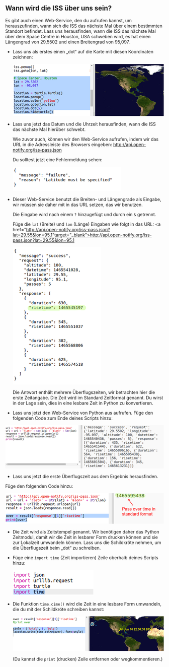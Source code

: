 

## Wann wird die ISS über uns sein?

Es gibt auch einen Web-Service, den du aufrufen kannst, um herauszufinden, wann sich die ISS das nächste Mal über einem bestimmten Standort befindet. 
Lass uns herausfinden, wann die ISS das nächste Mal über dem Space Centre in Houston, USA schweben wird, es hat einen Längengrad von 29,5502 und einen Breitengrad von 95,097.
  
+ Lass uns als erstes einen „dot“ auf die Karte mit diesen Koordinaten zeichnen:

  ![screenshot](images/iss-houston.png)

+ Lass uns jetzt das Datum und die Uhrzeit herausfinden, wann die ISS das nächste Mal hierüber schwebt. 

  Wie zuvor auch, können wir den Web-Service aufrufen, indem wir  das URL in die Adressleiste des Browsers eingeben: <a href="http://api.open-notify.org/iss-pass.json" target="_blank">http://api.open-notify.org/iss-pass.json</a>
  
  Du solltest jetzt eine Fehlermeldung sehen:

  ![screenshot](images/iss-pass-error.png)

+ Dieser Web-Service benutzt die Breiten- und Längengrade als Eingabe, wir müssen sie daher mit in das URL setzen, das wir benutzen.

  Die Eingabe wird nach einem `?` hinzugefügt und durch ein `&` getrennt. 

  Füge die `lat` (Breite) und `lon` (Länge) Eingaben wie folgt in das URL: <a href="http://api.open-notify.org/iss-pass.json?lat=29.55&lon=95.1"target="_blank">http://api.open-notify.org/iss-pass.json?lat=29.55&lon=95.1</a>
  
  ![screenshot](images/iss-passtimes.png)
  
  Die Antwort enthält mehrere Überflugszeiten, wir betrachten hier die erste Zeitangabe. Die Zeit wird im Standard Zeitformat genannt. Du wirst in der Lage sein, dies in eine lesbare Zeit in Python zu konvertieren.

+  Lass uns jetzt den Web-Service von Python aus aufrufen. Füge den folgenden Code zum Ende deines Scripts hinzu:

  ![screenshot](images/iss-passover.png)

+ Lass uns jetzt die erste Überflugszeit aus dem Ergebnis herausfinden.

Füge den folgenden Code hinzu:

  ![screenshot](images/iss-print-pass.png)


+ Die Zeit wird als Zeitstempel genannt. Wir benötigen daher das Python Zeitmodul, damit wir die Zeit in lesbarer Form drucken können und sie zur Lokalzeit umwandeln können. Lass uns die Schildkröte nehmen, um die Überflugszeit beim „dot“ zu schreiben. 

+ Füge eine `import time` (Zeit importieren) Zeile oberhalb deines Scripts hinzu:

  ![screenshot](images/iss-time.png)

+ Die Funktion `time.cime()` wird die Zeit in eine lesbare Form umwandeln, die du mit der Schildkröte schreiben kannst: 

  ![screenshot](images/iss-pass-write.png)
 
  (Du kannst die `print` (drucken) Zeile entfernen oder wegkommentieren.)
